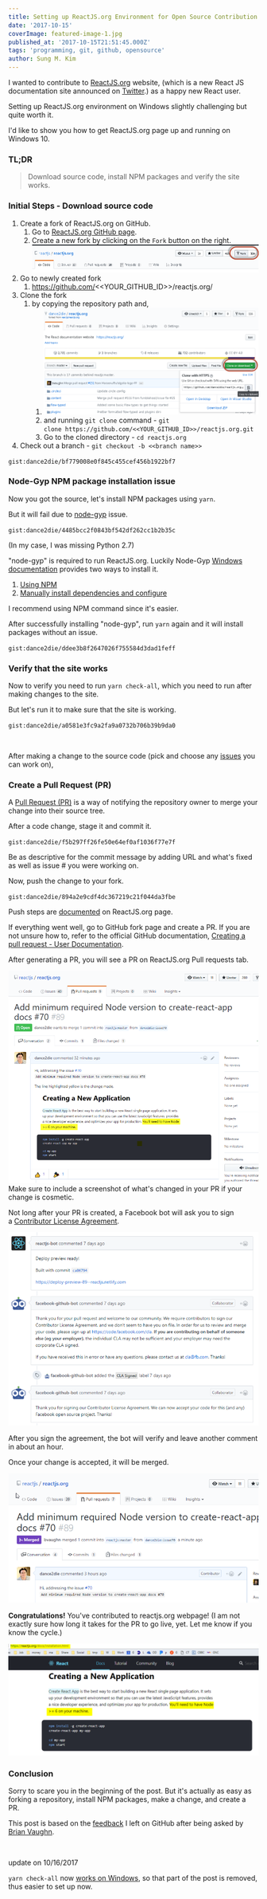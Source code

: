 ```yaml
---
title: Setting up ReactJS.org Environment for Open Source Contribution
date: '2017-10-15'
coverImage: featured-image-1.jpg
published_at: '2017-10-15T21:51:45.000Z'
tags: 'programming, git, github, opensource'
author: Sung M. Kim
---
```


I wanted to contribute to [ReactJS.org](https://reactjs.org/) website, (which is a new React JS documentation site announced on [Twitter](https://twitter.com/reactjs/status/913797391307833344).) as a happy new React user.

Setting up ReactJS.org environment on Windows slightly challenging but quite worth it.

I'd like to show you how to get ReactJS.org page up and running on Windows 10.

### TL;DR

> Download source code, install NPM packages and verify the site works.

### Initial Steps - Download source code

1. Create a fork of ReactJS.org on GitHub.
    1. Go to [ReactJS.org GitHub page](https://github.com/reactjs/reactjs.org/).
    2. Create a new fork by clicking on the `Fork` button on the right.![](./images/create-a-fork.png)
2. Go to newly created fork
    1. https://github.com/<<YOUR\_GITHUB\_ID>>/reactjs.org/
3. Clone the fork
    1. by copying the repository path and,
        1. ![](./images/clone-with-https.png)
        2. and running `git clone` command - `git clone https://github.com/<<YOUR_GITHUB_ID>>/reactjs.org.git`
        3. Go to the cloned directory - `cd reactjs.org`
4. Check out a branch - `git checkout -b <<branch name>>`

`gist:dance2die/bf779008e0f845c455cef456b1922bf7`

### Node-Gyp NPM package installation issue

Now you got the source, let's install NPM packages using `yarn`.

But it will fail due to [node-gyp](https://github.com/nodejs/node-gyp) issue.

`gist:dance2die/4485bcc2f0843bf542df262cc1b2b35c`

(In my case, I was missing Python 2.7)

"node-gyp" is required to run ReactJS.org. Luckily Node-Gyp [Windows documentation](https://github.com/nodejs/node-gyp#on-windows) provides two ways to install it.

1. [Using NPM](https://github.com/nodejs/node-gyp#option-1)
2. [Manually install dependencies and configure](https://github.com/nodejs/node-gyp#option-2)

I recommend using NPM command since it's easier.

After successfully installing "node-gyp", run `yarn` again and it will install packages without an issue.

`gist:dance2die/ddee3b8f2647026f755584d3dad1feff`

### Verify that the site works

Now to verify you need to run `yarn check-all`, which you need to run after making changes to the site.

But let's run it to make sure that the site is working.

`gist:dance2die/a0581e3fc9a2fa9a0732b706b39b9da0`

 

After making a change to the source code (pick and choose any [issues](https://github.com/reactjs/reactjs.org/issues) you can work on),

### Create a Pull Request (PR)

A [Pull Request (PR)](https://yangsu.github.io/pull-request-tutorial/) is a way of notifying the repository owner to merge your change into their source tree.

After a code change, stage it and commit it.

`gist:dance2die/f5b297ff26fe50e64ef0af1036f77e7f`

Be as descriptive for the commit message by adding URL and what's fixed as well as issue # you were working on.

Now, push the change to your fork.

`gist:dance2die/894a2e9cdf4dc367219c21f044da3fbe`

Push steps are [documented](https://github.com/reactjs/reactjs.org/#push-it) on ReactJS.org page.

If everything went well, go to GitHub fork page and create a PR. If you are not unsure how to, refer to the official GitHub documentation, [Creating a pull request - User Documentation](https://help.github.com/articles/creating-a-pull-request/).

After generating a PR, you will see a PR on ReactJS.org Pull requests tab.

![](./images/chrome_2017-10-08_20-03-06.png)Make sure to include a screenshot of what's changed in your PR if your change is cosmetic.

Not long after your PR is created, a Facebook bot will ask you to sign a [Contributor License Agreement](https://code.facebook.com/cla).

![](./images/chrome_2017-10-15_17-27-16.png)

After you sign the agreement, the bot will verify and leave another comment in about an hour.

Once your change is accepted, it will be merged.

![](./images/chrome_2017-10-08_22-03-17.png)

**Congratulations!** You've contributed to reactjs.org webpage! (I am not exactly sure how long it takes for the PR to go live, yet. Let me know if you know the cycle.)

![](./images/chrome_2017-10-15_17-32-25.png)

### Conclusion

Sorry to scare you in the beginning of the post. But it's actually as easy as forking a repository, install NPM packages, make a change, and create a PR.

This post is based on the [feedback](https://github.com/reactjs/reactjs.org/issues/70#issuecomment-335047497) I left on GitHub after being asked by [Brian Vaughn](http://www.briandavidvaughn.com/).

 

update on 10/16/2017

`yarn check-all` now [works on Windows](https://github.com/reactjs/reactjs.org/pull/166), so that part of the post is removed, thus easier to set up now.

